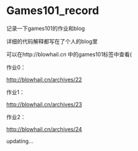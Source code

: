 # Games101_record
记录一下games101的作业和blog

详细的代码解释都写在了个人的blog里

可以在http://blowhail.cn 中的games101标签中查看(

 

作业0：

http://blowhail.cn/archives/22

作业1：

http://blowhail.cn/archives/23

作业2：

http://blowhail.cn/archives/24


updating...
